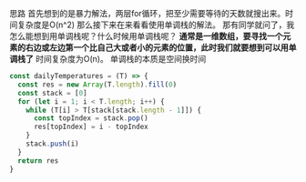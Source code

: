 思路
首先想到的是暴力解法，两层for循环，把至少需要等待的天数就搜出来。时间复杂度是O(n^2)
那么接下来在来看看使用单调栈的解法。
那有同学就问了，我怎么能想到用单调栈呢？什么时候用单调栈呢？
**通常是一维数组，要寻找一个元素的右边或左边第一个比自己大或者小的元素的位置，此时我们就要想到可以用单调栈了**
时间复杂度为O(n)。
单调栈的本质是空间换时间

``` JavaScript
const dailyTemperatures = (T) => {
  const res = new Array(T.length).fill(0)
  const stack = [0]
  for (let i = 1; i < T.length; i++) {
    while (T[i] > T[stack[stack.length - 1]]) {
      const topIndex = stack.pop()
      res[topIndex] = i - topIndex
    }
    stack.push(i)
  }
  return res
}
```
